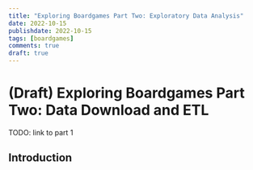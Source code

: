 ```yaml
---
title: "Exploring Boardgames Part Two: Exploratory Data Analysis"
date: 2022-10-15
publishdate: 2022-10-15
tags: [boardgames]
comments: true
draft: true
---
```


# (Draft) Exploring Boardgames Part Two: Data Download and ETL
TODO: link to part 1
## Introduction

